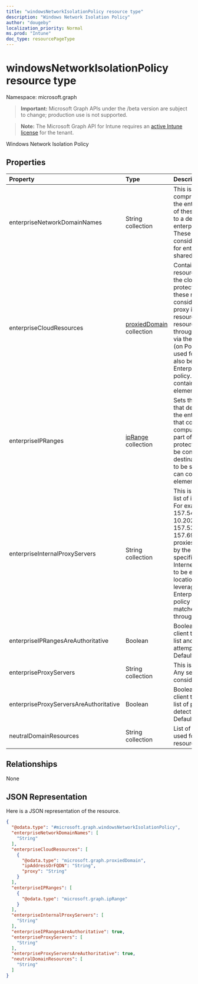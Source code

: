 ```yaml
---
title: "windowsNetworkIsolationPolicy resource type"
description: "Windows Network Isolation Policy"
author: "dougeby"
localization_priority: Normal
ms.prod: "Intune"
doc_type: resourcePageType
---
```


# windowsNetworkIsolationPolicy resource type

Namespace: microsoft.graph

> **Important:** Microsoft Graph APIs under the /beta version are subject to change; production use is not supported.

> **Note:** The Microsoft Graph API for Intune requires an [active Intune license](https://go.microsoft.com/fwlink/?linkid=839381) for the tenant.

Windows Network Isolation Policy

## Properties
|Property|Type|Description|
|:---|:---|:---|
|enterpriseNetworkDomainNames|String collection|This is the list of domains that comprise the boundaries of the enterprise. Data from one of these domains that is sent to a device will be considered enterprise data and protected. These locations will be considered a safe destination for enterprise data to be shared to.|
|enterpriseCloudResources|[proxiedDomain](../resources/intune-shared-proxieddomain.md) collection|Contains a list of enterprise resource domains hosted in the cloud that need to be protected. Connections to these resources are considered enterprise data. If a proxy is paired with a cloud resource, traffic to the cloud resource will be routed through the enterprise network via the denoted proxy server (on Port 80). A proxy server used for this purpose must also be configured using the EnterpriseInternalProxyServers policy. This collection can contain a maximum of 500 elements.|
|enterpriseIPRanges|[ipRange](../resources/intune-shared-iprange.md) collection|Sets the enterprise IP ranges that define the computers in the enterprise network. Data that comes from those computers will be considered part of the enterprise and protected. These locations will be considered a safe destination for enterprise data to be shared to. This collection can contain a maximum of 500 elements.|
|enterpriseInternalProxyServers|String collection|This is the comma-separated list of internal proxy servers. For example, "157.54.14.28, 157.54.11.118, 10.202.14.167, 157.53.14.163, 157.69.210.59". These proxies have been configured by the admin to connect to specific resources on the Internet. They are considered to be enterprise network locations. The proxies are only leveraged in configuring the EnterpriseCloudResources policy to force traffic to the matched cloud resources through these proxies.|
|enterpriseIPRangesAreAuthoritative|Boolean|Boolean value that tells the client to accept the configured list and not to use heuristics to attempt to find other subnets. Default is false.|
|enterpriseProxyServers|String collection|This is a list of proxy servers. Any server not on this list is considered non-enterprise.|
|enterpriseProxyServersAreAuthoritative|Boolean|Boolean value that tells the client to accept the configured list of proxies and not try to detect other work proxies. Default is false|
|neutralDomainResources|String collection|List of domain names that can used for work or personal resource.|

## Relationships
None

## JSON Representation
Here is a JSON representation of the resource.
<!-- {
  "blockType": "resource",
  "@odata.type": "microsoft.graph.windowsNetworkIsolationPolicy"
}
-->
``` json
{
  "@odata.type": "#microsoft.graph.windowsNetworkIsolationPolicy",
  "enterpriseNetworkDomainNames": [
    "String"
  ],
  "enterpriseCloudResources": [
    {
      "@odata.type": "microsoft.graph.proxiedDomain",
      "ipAddressOrFQDN": "String",
      "proxy": "String"
    }
  ],
  "enterpriseIPRanges": [
    {
      "@odata.type": "microsoft.graph.ipRange"
    }
  ],
  "enterpriseInternalProxyServers": [
    "String"
  ],
  "enterpriseIPRangesAreAuthoritative": true,
  "enterpriseProxyServers": [
    "String"
  ],
  "enterpriseProxyServersAreAuthoritative": true,
  "neutralDomainResources": [
    "String"
  ]
}
```




